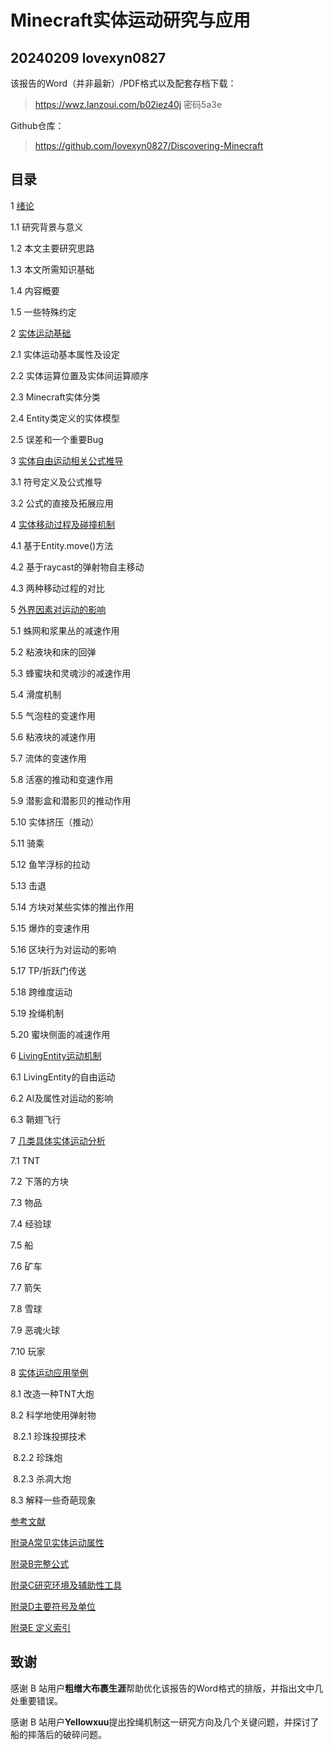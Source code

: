 # Minecraft实体运动研究与应用

## 20240209 lovexyn0827

<span id="lovexyn0827-page-metadata" class="motion_of_entities:0" onload="queryPageview()"> </span>

该报告的Word（并非最新）/PDF格式以及配套存档下载：

> https://wwz.lanzoui.com/b02iez40j 密码5a3e

Github仓库：

> https://github.com/lovexyn0827/Discovering-Minecraft
>

## 目录

1 [绪论](1-Chapter-1.md)

   1.1 研究背景与意义

   1.2 本文主要研究思路 

   1.3 本文所需知识基础 

   1.4 内容概要

   1.5 一些特殊约定 

2 [实体运动基础](2-Chapter-2.md)

   2.1 实体运动基本属性及设定

   2.2 实体运算位置及实体间运算顺序

   2.3 Minecraft实体分类 

   2.4 Entity类定义的实体模型

   2.5 误差和一个重要Bug

3 [实体自由运动相关公式推导](3-Chapter-3.md)

   3.1 符号定义及公式推导

   3.2 公式的直接及拓展应用

4 [实体移动过程及碰撞机制](4-Chapter-4.md)

   4.1 基于Entity.move()方法

   4.2 基于raycast的弹射物自主移动

   4.3 两种移动过程的对比

5 [外界因素对运动的影响](5-Chapter-5.md)

   5.1 蛛网和浆果丛的减速作用

   5.2 粘液块和床的回弹

   5.3 蜂蜜块和灵魂沙的减速作用

   5.4 滑度机制

   5.5 气泡柱的变速作用

   5.6 粘液块的减速作用

   5.7 流体的变速作用

   5.8 活塞的推动和变速作用

   5.9 潜影盒和潜影贝的推动作用

   5.10 实体挤压（推动）

   5.11 骑乘

   5.12 鱼竿浮标的拉动

   5.13 击退

   5.14 方块对某些实体的推出作用

   5.15 爆炸的变速作用

   5.16 区块行为对运动的影响

   5.17 TP/折跃门传送

   5.18 跨维度运动

   5.19 拴绳机制

   5.20 蜜块侧面的减速作用

6 [LivingEntity运动机制](6-Chapter-6.md)

   6.1 LivingEntity的自由运动

   6.2 AI及属性对运动的影响

   6.3 鞘翅飞行

7 [几类具体实体运动分析](7-Chapter-7.md)

   7.1 TNT

   7.2 下落的方块

   7.3 物品

   7.4 经验球

   7.5 船

   7.6 矿车

   7.7 箭矢

   7.8 雪球

   7.9 恶魂火球

   7.10 玩家

8 [实体运动应用举例](8-Chapter-8.md)

   8.1 改造一种TNT大炮

   8.2 科学地使用弹射物

​		8.2.1 珍珠投掷技术

​		8.2.2 珍珠炮

​		8.2.3 杀凋大炮

   8.3 解释一些奇葩现象

[参考文献](9-References.md)

[附录A常见实体运动属性](10-Appendix.md)

[附录B完整公式](10-Appendix.md)

[附录C研究环境及辅助性工具](10-Appendix.md)

[附录D主要符号及单位](10-Appendix.md)

[附录E 定义索引](10-Appendix.md)

## 致谢

感谢 B 站用户**粗缯大布裹生涯**帮助优化该报告的Word格式的排版，并指出文中几处重要错误。

感谢 B 站用户**Yellowxuu**提出拴绳机制这一研究方向及几个关键问题，并探讨了船的摔落后的破碎问题。

